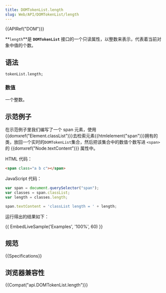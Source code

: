 ```yaml
---
title: DOMTokenList.length
slug: Web/API/DOMTokenList/length
---
```

{{APIRef("DOM")}}

**`length`**是 **`DOMTokenList`** 接口的一个只读属性，以整数来表示，代表着当前对象中值的个数。

## 语法

```plain
tokenList.length;
```

### 数值

一个整数。

## 示范例子

在示范例子里我们编写了一个 span 元素，使用{{domxref("Element.classList")}}去检索元素{{htmlelement("span")}}拥有的类，放回一个实时的`DOMTokenList`集合，然后把该集合中的数值个数写进 `<span>`的 {{domxref("Node.textContent")}} 属性中。

HTML 代码：

```html
<span class="a b c"></span>
```

JavaScript 代码：

```js
var span = document.querySelector("span");
var classes = span.classList;
var length = classes.length;

span.textContent = 'classList length = ' + length;
```

运行得出的结果如下：

{{ EmbedLiveSample('Examples', '100%', 60) }}

## 规范

{{Specifications}}

## 浏览器兼容性

{{Compat("api.DOMTokenList.length")}}
